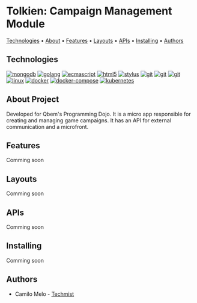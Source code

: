 # Tolkien: Campaign Management Module


[Technologies](https://github.com/qbem-dojos/tolkien-campaign-management-module#technologies-stack) • [About](https://github.com/qbem-dojos/tolkien-campaign-management-module#about-project) • [Features](https://github.com/qbem-dojos/tolkien-campaign-management-module#features) • [Layouts](https://github.com/qbem-dojos/tolkien-campaign-management-module#layouts)  • [APIs](https://github.com/qbem-dojos/tolkien-campaign-management-module#apis) • [Installing](https://github.com/qbem-dojos/tolkien-campaign-management-module#installing)  •  [Authors](https://github.com/qbem-dojos/tolkien-campaign-management-module#authors)


## Technologies

[![mongodb](https://img.shields.io/badge/mongodb-555?style=for-the-badge&logo=mongodb)]([http://https://go.dev/](https://github.com/mongodb/mongo))
[![golang](https://img.shields.io/badge/golang-555?style=for-the-badge&logo=go)](http://https://go.dev)
[![ecmascript](https://img.shields.io/badge/ecmascript-555?style=for-the-badge&logo=javascript)](http:///)
[![html5](https://img.shields.io/badge/html_5-555?style=for-the-badge&logo=html5)](http:///)
[![stylus](https://img.shields.io/badge/stylus-555?style=for-the-badge&logo=stylus)](http:///)
[![git](https://img.shields.io/badge/git-555?style=for-the-badge&logo=git)](https://git-scm.com/)
[![git](https://img.shields.io/badge/github-555?style=for-the-badge&logo=github)](https://git-scm.com/)
[![git](https://img.shields.io/badge/github_actions-555?style=for-the-badge&logo=github-actions)](https://git-scm.com/)
[![linux](https://img.shields.io/badge/alpine-555?style=for-the-badge&logo=linux)](https://git-scm.com/)
[![docker](https://img.shields.io/badge/docker-555?style=for-the-badge&logo=docker)](https://git-scm.com/)
[![docker-compose](https://img.shields.io/badge/docker_compose-555?style=for-the-badge&logo=docker)](https://git-scm.com/)
[![kubernetes](https://img.shields.io/badge/kubernetes-555?style=for-the-badge&logo=kubernetes)](https:///)

## About Project 
Developed for Qbem's Programming Dojo. It is a micro app responsible for creating and managing game campaigns. It has an API for external communication and a microfront.

## Features
Comming soon

## Layouts
Comming soon

## APIs
Comming soon

## Installing
Comming soon

## Authors
+ Camilo Melo - [Techmist](https://github.com/techmist)

